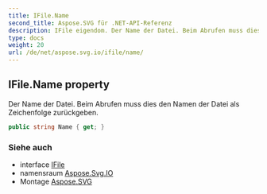 ```yaml
---
title: IFile.Name
second_title: Aspose.SVG für .NET-API-Referenz
description: IFile eigendom. Der Name der Datei. Beim Abrufen muss dies den Namen der Datei als Zeichenfolge zurückgeben.
type: docs
weight: 20
url: /de/net/aspose.svg.io/ifile/name/
---
```

## IFile.Name property

Der Name der Datei. Beim Abrufen muss dies den Namen der Datei als Zeichenfolge zurückgeben.

```csharp
public string Name { get; }
```

### Siehe auch

* interface [IFile](../)
* namensraum [Aspose.Svg.IO](../../ifile/)
* Montage [Aspose.SVG](../../../)


